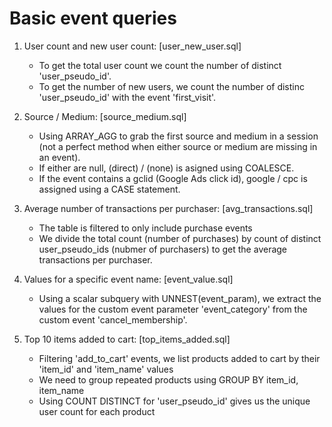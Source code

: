# Basic event queries

1. User count and new user count: [user_new_user.sql]
   - To get the total user count we count the number of distinct 'user_pseudo_id'.
   - To get the number of new users, we count the number of distinc 'user_pseudo_id' with the event 'first_visit'.

2. Source / Medium: [source_medium.sql]
   - Using ARRAY_AGG to grab the first source and medium in a session (not a perfect method when either source or medium are missing in an event).
   - If either are null, (direct) / (none) is asigned using COALESCE.
   - If the event contains a gclid (Google Ads click id), google / cpc is assigned using a CASE statement.

3. Average number of transactions per purchaser: [avg_transactions.sql]
   - The table is filtered to only include purchase events
   - We divide the total count (number of purchases) by count of distinct user_pseudo_ids (nubmer of purchasers) to get the average transactions per purchaser.

4. Values for a specific event name: [event_value.sql]
   - Using a scalar subquery with UNNEST(event_param), we extract the values for the custom event parameter 'event_category' from the custom event 'cancel_membership'.

5. Top 10 items added to cart: [top_items_added.sql]
   - Filtering 'add_to_cart' events, we list products added to cart by their 'item_id' and 'item_name' values
   - We need to group repeated products using GROUP BY item_id, item_name
   - Using COUNT DISTINCT for 'user_pseudo_id' gives us the unique user count for each product